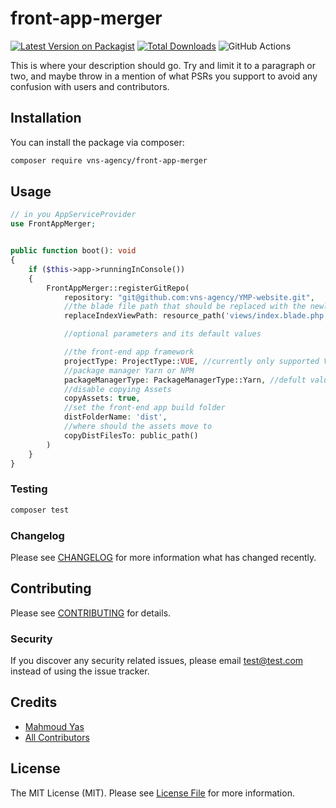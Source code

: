 # front-app-merger

[![Latest Version on Packagist](https://img.shields.io/packagist/v/vns-agency/front-app-merger.svg?style=flat-square)](https://packagist.org/packages/vns-agency/front-app-merger)
[![Total Downloads](https://img.shields.io/packagist/dt/vns-agency/front-app-merger.svg?style=flat-square)](https://packagist.org/packages/vns-agency/front-app-merger)
![GitHub Actions](https://github.com/vns-agency/front-app-merger/actions/workflows/main.yml/badge.svg)

This is where your description should go. Try and limit it to a paragraph or two, and maybe throw in a mention of what PSRs you support to avoid any confusion with users and contributors.

## Installation

You can install the package via composer:

```bash
composer require vns-agency/front-app-merger
```

## Usage

```php
// in you AppServiceProvider
use FrontAppMerger;


public function boot(): void
{
    if ($this->app->runningInConsole())
    {
        FrontAppMerger::registerGitRepo(
            repository: "git@github.com:vns-agency/YMP-website.git",
            //the blade file path that should be replaced with the newly generated index.html
            replaceIndexViewPath: resource_path('views/index.blade.php'),// default null

            //optional parameters and its default values

            //the front-end app framework
            projectType: ProjectType::VUE, //currently only supported VUE
            //package manager Yarn or NPM
            packageManagerType: PackageManagerType::Yarn, //defult value
            //disable copying Assets
            copyAssets: true, 
            //set the front-end app build folder 
            distFolderName: 'dist',
            //where should the assets move to 
            copyDistFilesTo: public_path()
        )
    }
}
```

### Testing

```bash
composer test
```

### Changelog

Please see [CHANGELOG](CHANGELOG.md) for more information what has changed recently.

## Contributing

Please see [CONTRIBUTING](CONTRIBUTING.md) for details.

### Security

If you discover any security related issues, please email test@test.com instead of using the issue tracker.

## Credits

-   [Mahmoud Yas](https://github.com/binyaas)
-   [All Contributors](../../contributors)

## License

The MIT License (MIT). Please see [License File](LICENSE.md) for more information.
